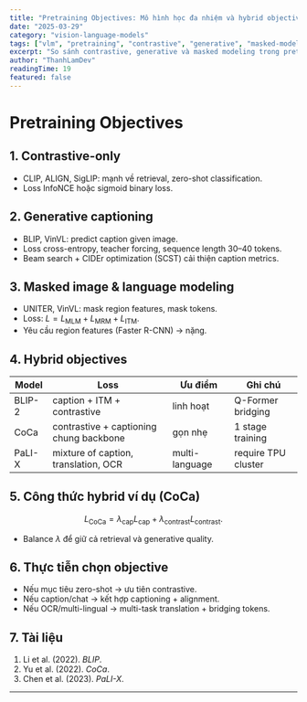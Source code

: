 ```yaml
---
title: "Pretraining Objectives: Mô hình học đa nhiệm và hybrid objectives"
date: "2025-03-29"
category: "vision-language-models"
tags: ["vlm", "pretraining", "contrastive", "generative", "masked-modeling"]
excerpt: "So sánh contrastive, generative và masked modeling trong pretraining VLM; cách kết hợp hybrid để cân bằng retrieval và reasoning."
author: "ThanhLamDev"
readingTime: 19
featured: false
---
```


# Pretraining Objectives

## 1. Contrastive-only

- CLIP, ALIGN, SigLIP: mạnh về retrieval, zero-shot classification.
- Loss InfoNCE hoặc sigmoid binary loss.

## 2. Generative captioning

- BLIP, VinVL: predict caption given image.
- Loss cross-entropy, teacher forcing, sequence length 30–40 tokens.
- Beam search + CIDEr optimization (SCST) cải thiện caption metrics.

## 3. Masked image & language modeling

- UNITER, VinVL: mask region features, mask tokens.
- Loss: $L = L_{\text{MLM}} + L_{\text{MRM}} + L_{\text{ITM}}$.
- Yêu cầu region features (Faster R-CNN) → nặng.

## 4. Hybrid objectives

| Model | Loss | Ưu điểm | Ghi chú |
|-------|------|---------|---------|
| BLIP-2 | caption + ITM + contrastive | linh hoạt | Q-Former bridging |
| CoCa | contrastive + captioning chung backbone | gọn nhẹ | 1 stage training |
| PaLI-X | mixture of caption, translation, OCR | multi-language | require TPU cluster |

## 5. Công thức hybrid ví dụ (CoCa)

$$
L_{\text{CoCa}} = \lambda_{\text{cap}} L_{\text{cap}} + \lambda_{\text{contrast}} L_{\text{contrast}}.
$$

- Balance $\lambda$ để giữ cả retrieval và generative quality.

## 6. Thực tiễn chọn objective

- Nếu mục tiêu zero-shot → ưu tiên contrastive.
- Nếu caption/chat → kết hợp captioning + alignment.
- Nếu OCR/multi-lingual → multi-task translation + bridging tokens.

## 7. Tài liệu

1. Li et al. (2022). *BLIP*.
2. Yu et al. (2022). *CoCa*.
3. Chen et al. (2023). *PaLI-X*.

---

<script src="/assets/js/katex-init.js"></script>
